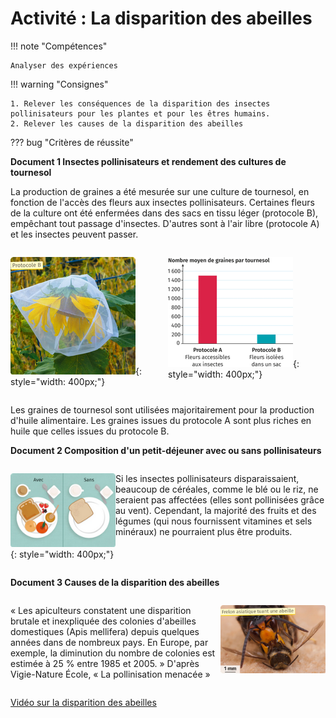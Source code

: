 # Activité : La disparition des abeilles

!!! note "Compétences"

    Analyser des expériences 

!!! warning "Consignes"

    1. Relever les conséquences de la disparition des insectes pollinisateurs pour les plantes et pour les êtres humains.
    2. Relever les causes de la disparition des abeilles


??? bug "Critères de réussite"
  


**Document 1 Insectes pollinisateurs et rendement des cultures de tournesol**

La production de graines a été mesurée sur une culture de tournesol, en fonction de l'accès des fleurs aux insectes pollinisateurs. Certaines fleurs de la culture ont été enfermées dans des sacs en tissu léger (protocole B), empêchant tout passage d'insectes. D'autres sont à l'air libre (protocole A) et les insectes peuvent passer.

<div markdown style="display:flex; flex-direction:row">

![Tournesol isolé dans un sac](pictures/tournesolSac.png){: style="width: 400px;"}


![Infographie du nombre moyen de graines par tournesol en fonction du suivi du protocole A ou B](pictures/graphTournesolAbeilles.png){: style="width: 400px;"}

</div>

Les graines de tournesol sont utilisées majoritairement pour la production d'huile alimentaire. Les graines issues du protocole A sont plus riches en huile que celles issues du protocole B.

**Document 2 Composition d'un petit-déjeuner avec ou sans pollinisateurs**

<div markdown style="display:flex; flex-direction:row">
<div markdown style="display:flex; flex-direction:column; flex: 1 1 0;">

![](pictures/pollinisationAlimentation.png){: style="width: 400px;"}

</div>
<div markdown style="display:flex; flex-direction:column; flex: 2 1 0;">

Si les insectes pollinisateurs disparaissaient, beaucoup de céréales, comme le blé ou le riz, ne seraient pas affectées (elles sont pollinisées grâce au vent). Cependant, la majorité des fruits et des légumes (qui nous fournissent vitamines et sels minéraux) ne pourraient plus être produits.

</div></div>

**Document 3 Causes de la disparition des abeilles**

<div markdown style="display:flex; flex-direction:row">
<div markdown style="display:flex; flex-direction:column; flex: 2 1 0;">

« Les apiculteurs constatent une disparition brutale et inexpliquée des colonies d'abeilles domestiques (Apis mellifera) depuis quelques années dans de nombreux pays. En Europe, par exemple, la diminution du nombre de colonies est estimée à 25 % entre 1985 et 2005. »
D'après Vigie-Nature École, « La pollinisation menacée »


</div>
<div markdown style="display:flex; flex-direction:column; flex: 1 1 0;">


![Frelon asiatique tuant une abeille](pictures/frelonabeilles.png)

</div></div>


[Vidéo sur la disparition des abeilles](http://www.lumni.fr/video/abeilles-pourquoi-disparaissent-elles)





